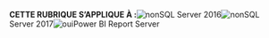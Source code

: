 **CETTE RUBRIQUE S’APPLIQUE À :**![non](media/no.png)SQL Server 2016![non](media/no.png)SQL Server 2017![oui](media/yes.png)Power BI Report Server